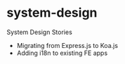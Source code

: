 # system-design
System Design Stories
* Migrating from Express.js to Koa.js
* Adding i18n to existing FE apps
